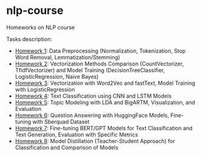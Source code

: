 # nlp-course
Homeworks on NLP course

Tasks description:
- [Homework 1](https://gist.github.com/pacifikus/dddc104ffc21b11d1cc51fc5c05b8c31): Data Preprocessing (Normalization, Tokenization, Stop Word Removal, Lemmatization/Stemming)
- [Homework 2](https://gist.github.com/pacifikus/a1e3c0bf11cd1026a869bbb0a70c6520): Vectorization Methods Comparison (CountVectorizer, TfidfVectorizer) and Model Training (DecisionTreeClassifier, LogisticRegression, Naive Bayes)
- [Homework 3](https://gist.github.com/pacifikus/27d71a19ea340173bd895a8e0e9209e5): Vectorization with Word2Vec and fastText, Model Training with LogisticRegression
- [Homework 4](https://gist.github.com/pacifikus/9abb59d5e2aa6f768cf3d7396c74a549): Text Classification using CNN and LSTM Models
- [Homework 5](https://gist.github.com/pacifikus/923562da807153288db589737ec545fe): Topic Modeling with LDA and BigARTM, Visualization, and Evaluation
- [Homework 6](https://gist.github.com/pacifikus/90db14d7f7b343e3f41104100605d83b): Question Answering with HuggingFace Models, Fine-tuning with Sberquad Dataset
- [Homework 7](https://gist.github.com/pacifikus/b3fc081d8412ce6d76063b33edc53995): Fine-tuning BERT/GPT Models for Text Classification and Text Generation, Evaluation with Specific Metrics
- [Homework 8](https://gist.github.com/pacifikus/a11bf67d7bf49781315fedd41855bfa4): Model Distillation (Teacher-Student Approach) for Classification and Comparison of Models
